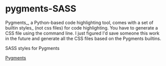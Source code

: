 pygments-SASS
============

Pygments_, a Python-based code highlighting tool, comes with a set of builtin styles_ (not css files) for code highlighting. You have to generate a CSS file using the command line. I just figured I'd save someone this work in the future and generate all the CSS files based on the Pygments builtins.

SASS styles for Pygments 

[Pygments](http://pygments.org)
